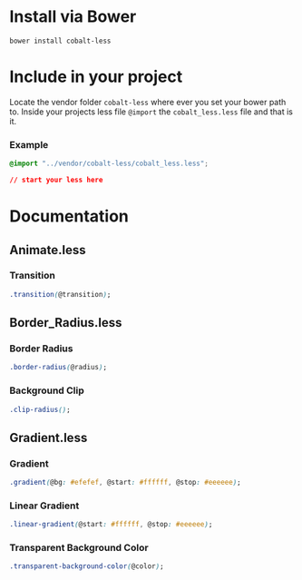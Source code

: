 # Install via Bower

    bower install cobalt-less

# Include in your project
Locate the vendor folder ```cobalt-less``` where ever you set your bower path to.
Inside your projects less file ```@import``` the ```cobalt_less.less``` file and that is it.

### Example
```css
@import "../vendor/cobalt-less/cobalt_less.less";

// start your less here
```

# Documentation

## Animate.less

### Transition
```css
.transition(@transition);
```

## Border_Radius.less

### Border Radius
```css
.border-radius(@radius);
```

### Background Clip
```css
.clip-radius();
```

## Gradient.less

### Gradient
```css
.gradient(@bg: #efefef, @start: #ffffff, @stop: #eeeeee);
```

### Linear Gradient
```css
.linear-gradient(@start: #ffffff, @stop: #eeeeee);
```
### Transparent Background Color
```css
.transparent-background-color(@color);
```
